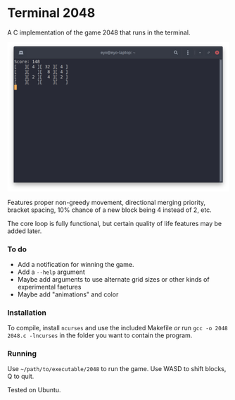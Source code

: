 # Terminal 2048
A C implementation of the game 2048 that runs in the terminal.
<p>
    <img src="./img/img1.png">
<p>
Features proper non-greedy movement, directional merging priority, bracket spacing, 10% chance of a new block being 4 instead of 2, etc.

The core loop is fully functional, but certain quality of life features may be added later.

### To do
- Add a notification for winning the game.
- Add a `--help` argument
- Maybe add arguments to use alternate grid sizes or other kinds of experimental faetures
- Maybe add "animations" and color

### Installation
To compile, install `ncurses` and use the included Makefile *or* run `gcc -o 2048 2048.c -lncurses` in the folder you want to contain the program.

### Running
Use `~/path/to/executable/2048` to run the game.
Use WASD to shift blocks, Q to quit.

Tested on Ubuntu.